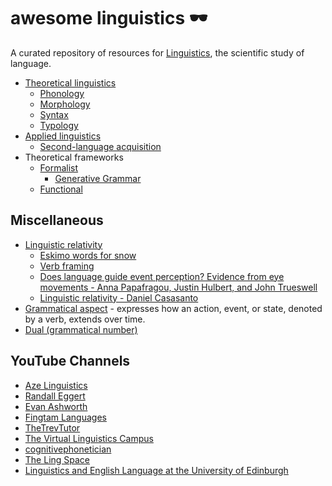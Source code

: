 # awesome linguistics 🕶️

A curated repository of resources for [Linguistics](https://en.wikipedia.org/wiki/Linguistics), the scientific study of language.

* [Theoretical linguistics](https://en.wikipedia.org/wiki/Theoretical_linguistics)
  * [Phonology](./phonology.md)
  * [Morphology](./morphology.md)
  * [Syntax](./syntax.md)
  * [Typology](https://en.wikipedia.org/wiki/Linguistic_typology)
* [Applied linguistics](https://en.wikipedia.org/wiki/Applied_linguistics)
  * [Second-language acquisition](./second-language-acquisition.md)
* Theoretical frameworks
  * [Formalist](https://en.wikipedia.org/wiki/Formalism_(linguistics))
    * [Generative Grammar](https://en.wikipedia.org/wiki/Generative_grammar)
  * [Functional](https://en.wikipedia.org/wiki/Functional_linguistics)

## Miscellaneous

* [Linguistic relativity](https://en.wikipedia.org/wiki/Linguistic_relativity)
  * [Eskimo words for snow](https://en.wikipedia.org/wiki/Eskimo_words_for_snow)
  * [Verb framing](https://en.wikipedia.org/wiki/Verb_framing)
  * [Does language guide event perception? Evidence from eye movements - Anna Papafragou, Justin Hulbert, and John Trueswell](https://www.ncbi.nlm.nih.gov/pmc/articles/PMC2810627/)
  * [Linguistic relativity - Daniel Casasanto](https://casasanto.com/papers/Casasanto_Linguistic_Relativity_Routledge_2016.pdf)
* [Grammatical aspect](https://en.wikipedia.org/wiki/Grammatical_aspect) - expresses how an action, event, or state, denoted by a verb, extends over time.
* [Dual (grammatical number)](https://en.wikipedia.org/wiki/Dual_(grammatical_number))

## YouTube Channels

* [Aze Linguistics](https://www.youtube.com/c/AzeLinguistics/featured)
* [Randall Eggert](https://www.youtube.com/channel/UCUg-q09ENTiMSy2FC6mwDqQ/featured)
* [Evan Ashworth](https://www.youtube.com/channel/UC4NHPS-ApMmYuguXTCZGWPw/featured)
* [Fingtam Languages](https://www.youtube.com/c/FingtamLanguages/featured)
* [TheTrevTutor](https://www.youtube.com/c/Trevtutor/featured)
* [The Virtual Linguistics Campus](https://www.youtube.com/c/LinguisticsMarburg/featured)
* [cognitivephonetician](https://www.youtube.com/user/cognitivephonetician/featured)
* [The Ling Space](https://www.youtube.com/channel/UCdZcGRaBV-VRRyU4t6Ur0mw)
* [Linguistics and English Language at the University of Edinburgh](https://www.youtube.com/user/edinburghLangScience/featured)
